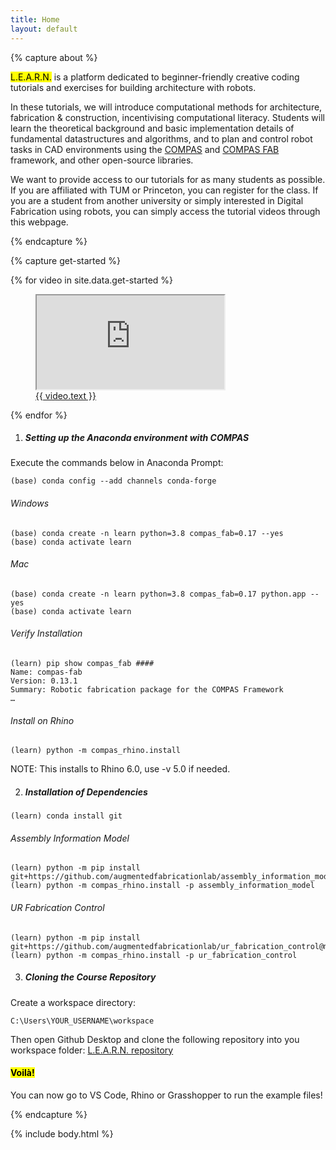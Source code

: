 ```yaml
---
title: Home
layout: default
---
```

<!-- ABOUT -->
{% capture about %}

<mark>L.E.A.R.N.</mark> is a platform dedicated to beginner-friendly creative coding tutorials and exercises for building architecture with robots.

In these tutorials, we will introduce computational methods for architecture, fabrication & construction, incentivising computational literacy. Students will learn the theoretical background and basic implementation details of fundamental datastructures and algorithms, and to plan and control robot tasks in CAD environments using the [COMPAS](https://compas.dev/) and [COMPAS FAB](https://gramaziokohler.github.io/compas_fab/latest/) framework, and other open-source libraries.

We want to provide access to our tutorials for as many students as possible. If you are affiliated with TUM or Princeton, you can register for the class. If you are a student from another university or simply interested in Digital Fabrication using robots, you can simply access the tutorial videos through this webpage.

{% endcapture %}

<!-- GET STARTED -->
{% capture get-started %}

<!-- Keep these figures unindented, Jekyll interprets tabbed HTML as code blocks -->
{% for video in site.data.get-started %}
<figure>
    <iframe src="https://player.vimeo.com/video/{{ video.link }}" webkitallowfullscreen mozallowfullscreen allowfullscreen></iframe>
    <figcaption><a href="https://player.vimeo.com/video/{{ video.link }}" target="_blank">{{ video.text }}</a></figcaption>
</figure>
{% endfor %}

1. ##### Setting up the Anaconda environment with COMPAS

Execute the commands below in Anaconda Prompt:
```
(base) conda config --add channels conda-forge
```

###### Windows
```
(base) conda create -n learn python=3.8 compas_fab=0.17 --yes
(base) conda activate learn
```

###### Mac
```
(base) conda create -n learn python=3.8 compas_fab=0.17 python.app --yes
(base) conda activate learn
```

###### Verify Installation
```
(learn) pip show compas_fab ####
Name: compas-fab
Version: 0.13.1
Summary: Robotic fabrication package for the COMPAS Framework
…
```

###### Install on Rhino
```
(learn) python -m compas_rhino.install
```

NOTE: This installs to Rhino 6.0, use -v 5.0 if needed.

2. ##### Installation of Dependencies
```
(learn) conda install git
```

###### Assembly Information Model
```
(learn) python -m pip install git+https://github.com/augmentedfabricationlab/assembly_information_model@master#egg=assembly_information_model
(learn) python -m compas_rhino.install -p assembly_information_model
```

###### UR Fabrication Control
```
(learn) python -m pip install git+https://github.com/augmentedfabricationlab/ur_fabrication_control@master#egg=ur_fabrication_control
(learn) python -m compas_rhino.install -p ur_fabrication_control
```

3. ##### Cloning the Course Repository

Create a workspace directory:
```
C:\Users\YOUR_USERNAME\workspace
```

Then open Github Desktop and clone the following repository into you workspace folder: [L.E.A.R.N. repository](https://github.com/le-ar-n/le-ar-n)

<!-- HTML for the fun skewed text -->
<aside>
    <h4 class="white-skewed-headline display-block"><mark>Voilà!</mark></h4>
</aside>

You can now go to VS Code, Rhino or Grasshopper to run the example files!

{% endcapture %}

{% include body.html %}